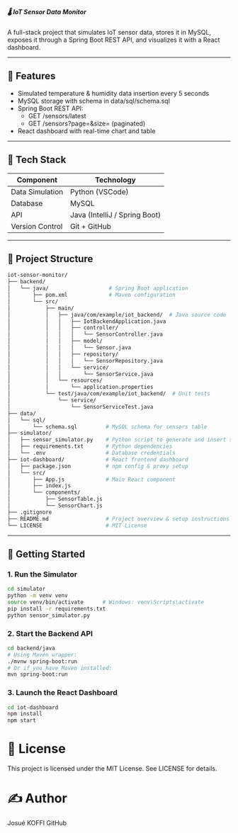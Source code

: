 ##### 🌡️ IoT Sensor Data Monitor

A full-stack project that simulates IoT sensor data, stores it in MySQL, exposes it through a Spring Boot REST API, and visualizes it with a React dashboard.


---

## 🚀 Features

- Simulated temperature & humidity data insertion every 5 seconds
- MySQL storage with schema in data/sql/schema.sql
- Spring Boot REST API:
  - GET /sensors/latest
  - GET /sensors?page=&size= (paginated)
- React dashboard with real-time chart and table



---

## 🧰 Tech Stack

| Component       | Technology          |
|-----------------|----------------------|
| Data Simulation | Python (VSCode)     |
| Database        | MySQL               |
| API             | Java (IntelliJ / Spring Boot) |
| Version Control | Git + GitHub        |

---

## 📁 Project Structure

```bash
iot-sensor-monitor/
├── backend/
│   └── java/                   # Spring Boot application
│       ├── pom.xml             # Maven configuration
│       └── src/
│           ├── main/
│           │   ├── java/com/example/iot_backend/  # Java source code
│           │   │   ├── IotBackendApplication.java
│           │   │   ├── controller/
│           │   │   │   └── SensorController.java
│           │   │   ├── model/
│           │   │   │   └── Sensor.java
│           │   │   ├── repository/
│           │   │   │   └── SensorRepository.java
│           │   │   └── service/
│           │   │       └── SensorService.java
│           │   └── resources/
│           │       └── application.properties
│           └── test/java/com/example/iot_backend/  # Unit tests
│               └── service/
│                   └── SensorServiceTest.java
├── data/
│   └── sql/
│       └── schema.sql         # MySQL schema for sensors table
├── simulator/
│   ├── sensor_simulator.py    # Python script to generate and insert sensor data
│   ├── requirements.txt       # Python dependencies
│   └── .env                   # Database credentials
├── iot-dashboard/             # React frontend dashboard
│   ├── package.json           # npm config & proxy setup
│   └── src/
│       ├── App.js             # Main React component
│       ├── index.js
│       └── components/
│           ├── SensorTable.js
│           └── SensorChart.js
├── .gitignore
├── README.md                  # Project overview & setup instructions
└── LICENSE                    # MIT License
```

---

## 🚀 Getting Started

### 1. Run the Simulator

```bash
cd simulator
python -m venv venv
source venv/bin/activate      # Windows: venv\Scripts\activate
pip install -r requirements.txt
python sensor_simulator.py
```

### 2. Start the Backend API

```bash
cd backend/java
# Using Maven wrapper:
./mvnw spring-boot:run
# Or if you have Maven installed:
mvn spring-boot:run
```

### 3. Launch the React Dashboard

```bash
cd iot-dashboard
npm install
npm start
```

# 📄 License

This project is licensed under the MIT License. See LICENSE for details.


# ✍️ Author
Josué KOFFI
GitHub
